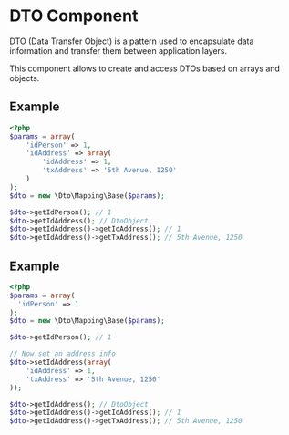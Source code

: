DTO Component
==========
DTO (Data Transfer Object) is a pattern used to encapsulate data information and transfer them between application layers.

This component allows to create and access DTOs based on arrays and objects.

Example 
---------
```php
<?php
$params = array(
    'idPerson' => 1,
    'idAddress' => array(
        'idAddress' => 1,
        'txAddress' => '5th Avenue, 1250'
    )
);
$dto = new \Dto\Mapping\Base($params);

$dto->getIdPerson(); // 1
$dto->getIdAddress(); // DtoObject
$dto->getIdAddress()->getIdAddress(); // 1
$dto->getIdAddress()->getTxAddress(); // 5th Avenue, 1250
```

Example
---------
```php
<?php
$params = array(
  'idPerson' => 1
);
$dto = new \Dto\Mapping\Base($params);

$dto->getIdPerson(); // 1

// Now set an address info
$dto->setIdAddress(array(
    'idAddress' => 1,
    'txAddress' => '5th Avenue, 1250'
));

$dto->getIdAddress(); // DtoObject
$dto->getIdAddress()->getIdAddress(); // 1
$dto->getIdAddress()->getTxAddress(); // 5th Avenue, 1250
```
